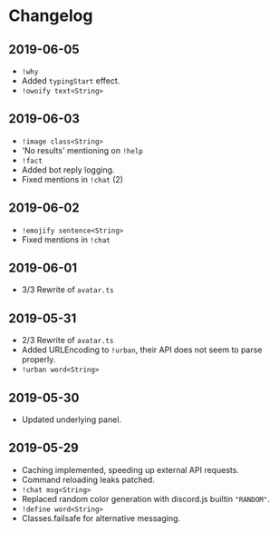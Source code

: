   
# Changelog  
  
## 2019-06-05  
  
- `!why`  
- Added `typingStart` effect.  
- `!owoify text<String>`  
  
## 2019-06-03  
  
- `!image class<String>`  
- 'No results' mentioning on `!help`  
- `!fact`  
- Added bot reply logging.  
- Fixed mentions in `!chat` (2)  
  
## 2019-06-02  
  
- `!emojify sentence<String>`  
- Fixed mentions in `!chat`  
  
## 2019-06-01  
  
- 3/3 Rewrite of `avatar.ts`  
  
## 2019-05-31  
  
- 2/3 Rewrite of `avatar.ts`  
- Added URLEncoding to `!urban`, their API does not seem to parse properly.  
- `!urban word<String>`  
  
## 2019-05-30  
  
- Updated underlying panel.  
  
## 2019-05-29  
  
- Caching implemented, speeding up external API requests.  
- Command reloading leaks patched.  
- `!chat msg<String>`  
- Replaced random color generation with discord.js builtin `"RANDOM"`.  
- `!define word<String>`  
- Classes.failsafe for alternative messaging.  
  